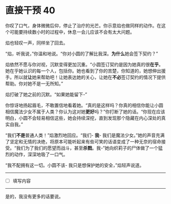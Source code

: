 # 直接干预 40

你叹了口气，身体微微后仰，停止了治疗的光芒。你示意焰也做同样的动作。在这个可能要持续数小时的过程中，休息一会儿应该不会有太大问题。

焰也轻叹一声，同样坐了回去。

“焰，听我说，”你温和地说。“你对小圆的了解比我深。**为什么**她会签下契约？”

焰依然不愿与你对视，沉默变得更加沉重。“小圆签订契约是因为她真的很**在乎**。她在乎她认识的每一个人，包括你。她也看到了你的苦楚，你知道的，她想伸出援手。所以就**让**她来帮助吧！让她表达她的关心，让她在**不必**签订契约的情况下提供帮助。你对她不是一无所知。”

焰打破了她之前的沉默。“如果她能留下-”

你惊讶地扬起眉毛，不敢置信地看着她。“真的是这样吗？你真的相信你能让小圆相信魔法少女不属于人类？你认为这对她**更好**吗？”你打断了她的话。“你现在应该明白，小圆不会轻易相信这些，她会持续深挖，直到发现那个隐藏在内心深处的真实自我。”

“我们**不是**普通人类！”焰激烈地回应。“我们- **我**- 我们是魔法少女。”她的声音充满了坚定和无情的决绝，将原本可能听起来有些可笑的话语变成了一种无奈的宿命接受。“我们为了我们的愿望而战斗，甚至**杀戮**。我-”她向织莉子的尸体做了一个猛烈的动作，深深地吸了一口气。

“我不配拥有这一切。小圆不该- 我只是想保护她的安全，”焰轻声说道。

---

- [ ] 填写内容

---

是的，我没有更多的话要说。
